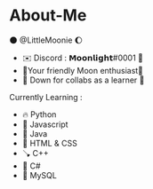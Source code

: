 # About-Me
🌑 @LittleMoonie 🌔
- ✉️ Discord : 𝗠𝗼𝗼𝗻𝗹𝗶𝗴𝗵𝘁#0001 📩
- 🌟Your friendly Moon enthusiast🌙
- 🌿 Down for collabs as a learner 🍃


Currently Learning : 
* 🔥 Python               
* 💖 Javascript                  
* 🍃 Java
* 🚽 HTML & CSS
* 🪠 C++
* 🪫 C#
* 🚮 MySQL
